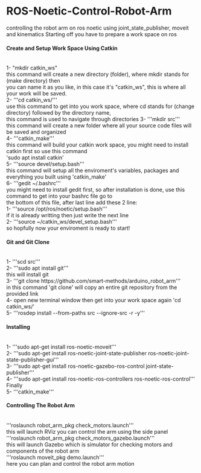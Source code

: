 # ROS-Noetic-Control-Robot-Arm
controlling the robot arm on ros noetic using joint_state_publisher, moveit and kinematics
Starting off you have to prepare a work space on ros
<h4>Create and Setup Work Space Using Catkin </h4> <br>
1- "mkdir catkin_ws" <br>
this command will create a new directory (folder), where mkdir stands for (make directory) then <br>
you can name it as you like, in this case it's "catkin_ws", this is where all your work will be saved. <br>
2- '''cd catkin_ws/''' <br>
use this command to get into you work space, where cd stands for (change directory) followed by the directory name,<br>
this command is used to navigate through directories
3- '''mkdir src''' <br>
this command will create a new folder where all your source code files will be saved and organized <br>
4- '''catkin_make''' <br>
this command will build your catkin work space, you might need to install catkin first so use this command <br>
'sudo apt install catkin' <br>
5- '''source devel/setup.bash''' <br>
this command will setup all the enviroment's variables, packages and everything you built using 'catkin_make' <br>
6- '''gedit ~/.bashrc''' <br>
you might need to install gedit first, so after installation is done, use this command to get into your bashrc file go to <br>
the bottom of this file, after last line add these 2 line: <br>
1- '''source /opt/ros/noetic/setup.bash''' <br>
if it is already writting then just write the next line <br>
2- '''source ~/catkin_ws/devel_setup.bash''' <br>
so hopfully now your enviroment is ready to start! <br>
<h4>Git and Git Clone</h4> <br>
1- '''scd src''' <br>
2- '''sudo apt install git''' <br>
this will install git <br>
3- '''git clone https://github.com/smart-methods/arduino_robot_arm''' <br>
in this command 'git clone' will copy an entire git repository from the provided link<br>
4- open new terminal window then get into your work space again 'cd catkin_ws/' <br>
5- '''rosdep install --from-paths src --ignore-src -r -y''' <br>
<h4>Installing</h4> <br>
1- '''sudo apt-get install ros-noetic-moveit''' <br>
2- '''sudo apt-get install ros-noetic-joint-state-publisher ros-noetic-joint-state-publisher-gui''' <br>
3- '''sudo apt-get install ros-noetic-gazebo-ros-control joint-state-publisher''' <br>
4- '''sudo apt-get install ros-noetic-ros-controllers ros-noetic-ros-control''' <br>
Finally <br>
5- '''catkin_make'''
<h4>Controlling The Robot Arm</h4> <br>
'''roslaunch robot_arm_pkg check_motors.launch''' <br>
this will launch RViz you can control the arm using the side panel <br>
'''roslaunch robot_arm_pkg check_motors_gazebo.launch''' <br>
this will launch Gazebo which is simulator for checking motors and components of the robot arm <br>
'''roslaunch moveit_pkg demo.launch''' <br>
here you can plan and control the robot arm motion
